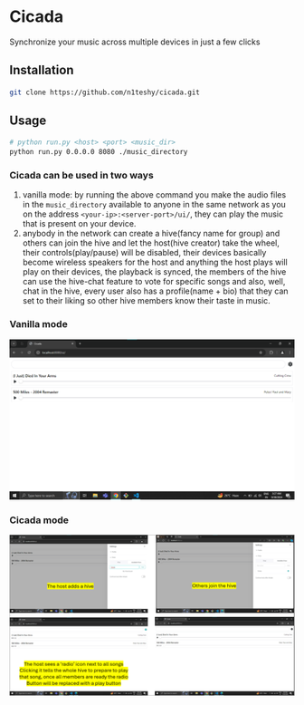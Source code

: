 # Cicada

Synchronize your music across multiple devices in just a few clicks

## Installation

```bash
git clone https://github.com/n1teshy/cicada.git
```

## Usage

```bash
# python run.py <host> <port> <music_dir>
python run.py 0.0.0.0 8080 ./music_directory
```

### Cicada can be used in two ways

1. vanilla mode: by running the above command you make the audio files in the `music_directory` available to anyone in the same network as you on the address `<your-ip>:<server-port>/ui/`, they can play the music that is present on your device.
2. anybody in the network can create a hive(fancy name for group) and others can join the hive and let the host(hive creator) take the wheel, their controls(play/pause) will be disabled, their devices basically become wireless speakers for the host and anything the host plays will play on their devices, the playback is synced, the members of the hive can use the hive-chat feature to vote for specific songs and also, well, chat in the hive, every user also has a profile(name + bio) that they can set to their liking so other hive members know their taste in music.

### Vanilla mode

![Vanilla home page](https://raw.githubusercontent.com/n1teshy/cicada/refs/heads/main/images/vanilla_mode.png)

### Cicada mode

![Cicada mode steps](https://raw.githubusercontent.com/n1teshy/cicada/refs/heads/main/images/cicada_mode.png)
